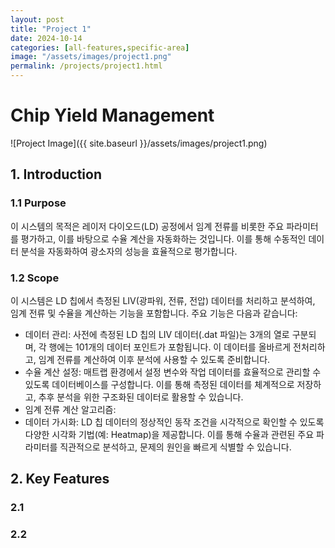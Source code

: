 ```yaml
---
layout: post
title: "Project 1"
date: 2024-10-14
categories: [all-features,specific-area]
image: "/assets/images/project1.png"
permalink: /projects/project1.html
---
```


# Chip Yield Management
![Project Image]({{ site.baseurl }}/assets/images/project1.png)

## 1. Introduction
### 1.1 Purpose
이 시스템의 목적은 레이저 다이오드(LD) 공정에서 임계 전류를 비롯한 주요 파라미터를 평가하고, 이를 바탕으로 수율 계산을 자동화하는 것입니다. 
이를 통해 수동적인 데이터 분석을 자동화하여 광소자의 성능을 효율적으로 평가합니다.

### 1.2 Scope
이 시스템은 LD 칩에서 측정된 LIV(광파워, 전류, 전압) 데이터를 처리하고 분석하여, 임계 전류 및 수율을 계산하는 기능을 포함합니다. 
주요 기능은 다음과 같습니다:
- 데이터 관리:
  사전에 측정된 LD 칩의 LIV 데이터(.dat 파일)는 3개의 열로 구분되며, 각 행에는 101개의 데이터 포인트가 포함됩니다. 이 데이터를 올바르게 전처리하고, 임계 전류를 계산하여 이후 분석에 사용할 수 있도록 준비합니다.
- 수율 계산 설정:
  매트랩 환경에서 설정 변수와 작업 데이터를 효율적으로 관리할 수 있도록 데이터베이스를 구성합니다. 이를 통해 측정된 데이터를 체계적으로 저장하고, 추후 분석을 위한 구조화된 데이터로 활용할 수 있습니다.
- 임계 전류 계산 알고리즘:
- 데이터 가시화:
  LD 칩 데이터의 정상적인 동작 조건을 시각적으로 확인할 수 있도록 다양한 시각화 기법(예: Heatmap)을 제공합니다. 이를 통해 수율과 관련된 주요 파라미터를 직관적으로 분석하고, 문제의 원인을 빠르게 식별할 수 있습니다.

## 2. Key Features
### 2.1 

### 2.2 





